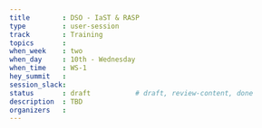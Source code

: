 ```yaml
---
title        : DSO - IaST & RASP
type         : user-session
track        : Training
topics       : 
when_week    : two
when_day     : 10th - Wednesday
when_time    : WS-1
hey_summit   : 
session_slack:
status       : draft           # draft, review-content, done
description  : TBD
organizers   : 
---
```


### 